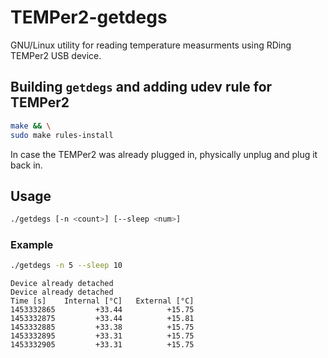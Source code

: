 # TEMPer2-getdegs

GNU/Linux utility for reading temperature measurments
using RDing TEMPer2 USB device.

## Building `getdegs` and adding udev rule for TEMPer2

```bash
make && \
sudo make rules-install
```

In case the TEMPer2 was already plugged in,
physically unplug and plug it back in.

## Usage

```bash
./getdegs [-n <count>] [--sleep <num>]
```

### Example

```bash
./getdegs -n 5 --sleep 10
```

```
Device already detached
Device already detached
Time [s]	Internal [°C]	External [°C]
1453332865	       +33.44	       +15.75
1453332875	       +33.44	       +15.81
1453332885	       +33.38	       +15.75
1453332895	       +33.31	       +15.75
1453332905	       +33.31	       +15.75
```
